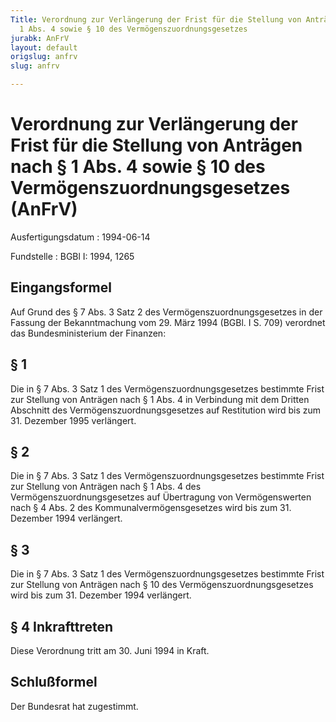 ```yaml
---
Title: Verordnung zur Verlängerung der Frist für die Stellung von Anträgen nach §
  1 Abs. 4 sowie § 10 des Vermögenszuordnungsgesetzes
jurabk: AnFrV
layout: default
origslug: anfrv
slug: anfrv

---
```


# Verordnung zur Verlängerung der Frist für die Stellung von Anträgen nach § 1 Abs. 4 sowie § 10 des Vermögenszuordnungsgesetzes (AnFrV)

Ausfertigungsdatum
:   1994-06-14

Fundstelle
:   BGBl I: 1994, 1265



## Eingangsformel

Auf Grund des § 7 Abs. 3 Satz 2 des Vermögenszuordnungsgesetzes in der Fassung der Bekanntmachung vom 29. März 1994 (BGBl. I S. 709) verordnet das Bundesministerium der Finanzen:


## § 1

Die in § 7 Abs. 3 Satz 1 des Vermögenszuordnungsgesetzes bestimmte Frist zur Stellung von Anträgen nach § 1 Abs. 4 in Verbindung mit dem Dritten Abschnitt des Vermögenszuordnungsgesetzes auf Restitution wird bis zum 31. Dezember 1995 verlängert.


## § 2

Die in § 7 Abs. 3 Satz 1 des Vermögenszuordnungsgesetzes bestimmte Frist zur Stellung von Anträgen nach § 1 Abs. 4 des Vermögenszuordnungsgesetzes auf Übertragung von Vermögenswerten nach § 4 Abs. 2 des Kommunalvermögensgesetzes wird bis zum 31. Dezember 1994 verlängert.


## § 3

Die in § 7 Abs. 3 Satz 1 des Vermögenszuordnungsgesetzes bestimmte Frist zur Stellung von Anträgen nach § 10 des Vermögenszuordnungsgesetzes wird bis zum 31. Dezember 1994 verlängert.


## § 4 Inkrafttreten

Diese Verordnung tritt am 30. Juni 1994 in Kraft.


## Schlußformel

Der Bundesrat hat zugestimmt.

